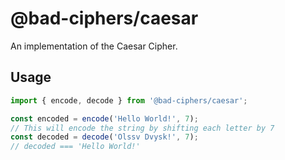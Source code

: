 # @bad-ciphers/caesar

An implementation of the Caesar Cipher.

## Usage

```js
import { encode, decode } from '@bad-ciphers/caesar';

const encoded = encode('Hello World!', 7);
// This will encode the string by shifting each letter by 7
const decoded = decode('Olssv Dvysk!', 7);
// decoded === 'Hello World!'
```
